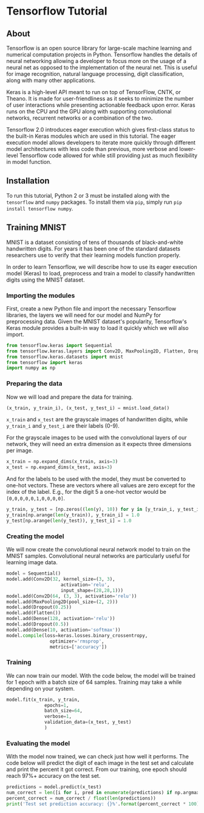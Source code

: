 # Tensorflow Tutorial

## About

Tensorflow is an open source library for large-scale machine learning and numerical computation projects in Python.  Tensorflow handles the details of neural networking allowing a developer to focus more on the usage of a neural net as opposed to the implementation of the neural net.  This is useful for image recognition, natural language processing, digit classification, along with many other applications.

Keras is a high-level API meant to run on top of TensorFlow, CNTK, or Theano.  It is made for user-friendliness as it seeks to minimize the number of user interactions while presenting actionable feedback upon error.  Keras runs on the CPU and the GPU along with supporting convolutional networks, recurrent networks or a combination of the two.

Tensorflow 2.0 introduces eager execution which gives first-class status to the built-in Keras modules which are used in this tutorial. The eager execution model allows developers to iterate more quickly through different model architectures with less code than previous, more verbose and lower-level Tensorflow code allowed for while still providing just as much flexibility in model function.

## Installation

To run this tutorial, Python 2 or 3 must be installed along with the `tensorflow` and `numpy` packages. To install them via `pip`, simply run `pip install tensorflow numpy`.

## Training MNIST

MNIST is a dataset consisting of tens of thousands of black-and-white handwritten digits. For years it has been one of the standard datasets researchers use to verify that their learning models function properly. 

In order to learn Tensorflow, we will describe how to use its eager execution model (Keras) to load, preprocess and train a model to classify handwritten digits using the MNIST dataset.

### Importing the modules

First, create a new Python file and import the necessary Tensorflow libraries, the layers we will need for our model and NumPy for preprocessing data. Given the MNIST dataset's popularity, Tensorflow's Keras module provides a built-in way to load it quickly which we will also import.

```python
from tensorflow.keras import Sequential
from tensorflow.keras.layers import Conv2D, MaxPooling2D, Flatten, Dropout, Dense
from tensorflow.keras.datasets import mnist
from tensorflow import keras
import numpy as np
```

### Preparing the data

Now we will load and prepare the data for training. 

```python
(x_train, y_train_i), (x_test, y_test_i) = mnist.load_data()
```

`x_train` and `x_test` are the grayscale images of handwritten digits, while `y_train_i` and `y_test_i` are their labels (0-9).

For the grayscale images to be used with the convolutional layers of our network, they will need an extra dimension as it expects three dimensions per image.

```python
x_train = np.expand_dims(x_train, axis=3)
x_test = np.expand_dims(x_test, axis=3)
```

And for the labels to be used with the model, they must be converted to one-hot vectors. These are vectors where all values are zero except for the index of the label. E.g., for the digit 5 a one-hot vector would be `[0,0,0,0,0,1,0,0,0,0]`.

```python
y_train, y_test = [np.zeros((len(y), 10)) for y in [y_train_i, y_test_i]]
y_train[np.arange(len(y_train)), y_train_i] = 1.0
y_test[np.arange(len(y_test)), y_test_i] = 1.0
```

### Creating the model

We will now create the convolutional neural network model to train on the MNIST samples. Convolutional neural networks are particularly useful for learning image data.

```python
model = Sequential()
model.add(Conv2D(32, kernel_size=(3, 3),
                    activation='relu',
                    input_shape=(28,28,1)))
model.add(Conv2D(64, (3, 3), activation='relu'))
model.add(MaxPooling2D(pool_size=(2, 2)))
model.add(Dropout(0.25))
model.add(Flatten())
model.add(Dense(128, activation='relu'))
model.add(Dropout(0.5))
model.add(Dense(10, activation='softmax'))
model.compile(loss=keras.losses.binary_crossentropy,
                optimizer='rmsprop',
                metrics=['accuracy'])
```

### Training 

We can now train our model. With the code below, the model will be trained for 1 epoch with a batch size of 64 samples. Training may take a while depending on your system.

```python
model.fit(x_train, y_train,
              epochs=1,
              batch_size=64,
              verbose=1,
              validation_data=(x_test, y_test)
              )
```

### Evaluating the model

With the model now trained, we can check just how well it performs. The code below will predict the digit of each image in the test set and calculate and print the percent it got correct. From our training, one epoch should reach 97%+ accuracy on the test set.

```python
predictions = model.predict(x_test)
num_correct = len([i for i, pred in enumerate(predictions) if np.argmax(pred) == np.argmax(y_test[i])])
percent_correct = num_correct / float(len(predictions))
print('Test set prediction accuracy: {}%'.format(percent_correct * 100))
```